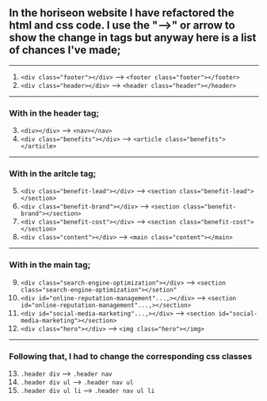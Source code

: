 ## In the horiseon website I have refactored the html and css code. I use the "-->" or arrow to show the change in tags but anyway here is a list of chances I've made;

<hr>

1. `<div class="footer"></div>` -->  `<footer class="footer"></footer>`
2. `<div class="header></div>`  -->  `<header class="header"></header>`

<hr>

###  With in the header tag;

3. `<div></div>` -->  `<nav></nav>`
4. `<div class="benefits"></div>`  -->  `<article class="benefits"></article>`

<hr>

###   With in the aritcle tag;

5. `<div class="benefit-lead"></div>` --> `<section class="benefit-lead"></section>`
6. `<div class="benefit-brand"></div>` --> `<section class="benefit-brand"></section>`
7. `<div class="benefit-cost"></div>`  --> `<section class="benefit-cost"></section>`
8. `<div class="content"></div>` --> `<main class="content"></main>`

<hr>

### With in the main tag;

9. `<div class="search-engine-optimization"></div>`  -->  `<section class="search-engine-optimization"></setion"`
10. `<div id="online-reputation-management"...,></div>`  -->  `<section id="online-reputation-management"...,></section>`
11. `<div id="social-media-marketing"...,></div>`  -->  `<section id="social-media-marketing"></section>`
12. `<div class="hero"></div>`  --> `<img class="hero"></img>`

<hr>

### Following that, I had to change the corresponding css classes

13. `.header div` --> `.header nav`
14. `.header div ul`  --> `.header nav ul`
15. `.header div ul li` --> `.header nav ul li`
